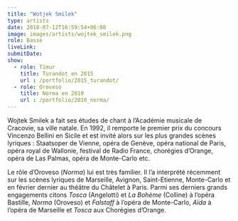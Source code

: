 ```yaml
---
title: "Wotjek Smilek"
type: artists
date: 2018-07-12T16:59:54+06:00
image: images/artists/wojtek_smilek.png
role: Basse
liveLink: 
submitDate: 
show:
  - role: Timur
    title: Turandot en 2015
    url : /portfolio/2015_turandot/
  - role: Oroveso
    title: Norma en 2010
    url : /portfolio/2010_norma/
---
```


Wojtek Smilek a fait ses études de chant à l’Académie musicale de Cracovie, sa ville natale. En 1992, il remporte le premier prix du concours Vincenzo Bellini en Sicile et est invité alors sur les plus grandes scènes lyriques : Staatsoper de Vienne, opéra de Genève, opéra national de Paris, opéra royal de Wallonie, festival de Radio France, chorégies d’Orange, opéra de Las Palmas, opéra de Monte-Carlo etc.

Le rôle d’Oroveso (*Norma*) lui est très familier. Il l’a interprété récemment sur les scènes lyriques de Marseille, Avignon, Saint-Etienne, Monte-Carlo et en février dernier au théâtre du Châtelet à Paris. Parmi ses derniers grands engagements citons *Tosca* (Angelotti) et *La Bohème* (Colline) à l’opéra Bastille, *Norma* (Oroveso) et *Falstaff* à l’opéra de Monte-Carlo, *Aïda* à l’opéra de Marseille et *Tosca* aux Chorégies d’Orange.

